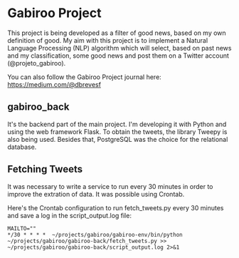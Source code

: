 
# Gabiroo Project

This project is being developed as a filter of good news, based on my own definition of good. My aim with this project is to implement a Natural Language Processing (NLP) algorithm which will select, based on past news and my classification, some good news and post them on a Twitter account (@projeto_gabiroo).

You can also follow the Gabiroo Project journal here: https://medium.com/@dbrevesf

## gabiroo_back

It's the backend part of the main project. I'm developing it with Python and using the web framework Flask. To obtain the tweets, the library Tweepy is also being used. Besides that, PostgreSQL was the choice for the relational database. 

## Fetching Tweets

It was necessary to write a service to run every 30 minutes in order to improve the extration of data. It was possible using Crontab.

Here's the Crontab configuration to run fetch_tweets.py every 30 minutes and save a log in the script_output.log file:

```
MAILTO=""
*/30 * * * *  ~/projects/gabiroo/gabiroo-env/bin/python ~/projects/gabiroo/gabiroo-back/fetch_tweets.py >> ~/projects/gabiroo/gabiroo-back/script_output.log 2>&1
```
